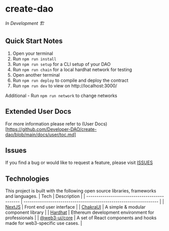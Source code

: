 # create-dao

_In Development 🏗️_

## Quick Start Notes

1.  Open your terminal
2.  Run `npm run install`
3.  Run `npm run setup` for a CLI setup of your DAO
4.  Run `npm run chain` for a local hardhat network for testing
5.  Open another terminal
6.  Run `npm run deploy` to compile and deploy the contract
7.  Run `npm run dev` to view on http://localhost:3000/

Additional - Run `npm run network` to change networks

## Extended User Docs

For more information please refer to (User Docs)[https://github.com/Developer-DAO/create-dao/blob/main/docs/user/toc.md]

## Issues

If you find a bug or would like to request a feature, please visit [ISSUES](https://github.com/Developer-DAO/create-dao/issues)

## Technologies

This project is built with the following open source libraries, frameworks and languages.
| Tech | Description |
| --------------------------------------------- | ------------------------------------------------------------------ |
| [NextJS](https://nextjs.org/) | Front end user interface |
| [ChakraUI](https://chakra-ui.com/) | A simple & modular component library |
| [Hardhat](https://hardhat.org/) | Ethereum development environment for professionals |
| [@web3-ui/core](https://www.npmjs.com/package/@web3-ui/core) | A set of React components and hooks made for web3-specific use cases. |
